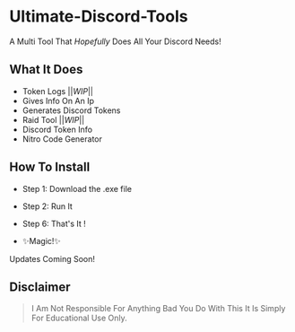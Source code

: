 # Ultimate-Discord-Tools
A Multi Tool That *Hopefully* Does All Your Discord Needs!
## What It Does
 

- Token Logs   ||*WIP*||
- Gives Info On An Ip
- Generates Discord Tokens
- Raid Tool    ||*WIP*||
- Discord Token Info
- Nitro Code Generator

## How To Install

- Step 1:    Download the .exe file
- Step 2:    Run It
- Step 6:    That's It !

- ✨Magic!✨


Updates Coming Soon!



## Disclaimer
>I Am Not Responsible For Anything Bad
You Do With This It Is Simply For
Educational Use Only.
